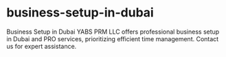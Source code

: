 # business-setup-in-dubai
Business Setup in Dubai
YABS PRM LLC offers professional business setup in Dubai and PRO services, prioritizing efficient time management. Contact us for expert assistance.
